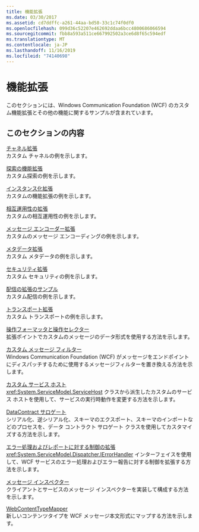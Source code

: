 ```yaml
---
title: 機能拡張
ms.date: 03/30/2017
ms.assetid: cd7ddffc-a261-44aa-bd50-33c1c74f0df0
ms.openlocfilehash: 099d36c52207e462692ddaa6bcc4800686066594
ms.sourcegitcommit: fbb8a593a511ce667992502a3ce6d8f65c594edf
ms.translationtype: MT
ms.contentlocale: ja-JP
ms.lasthandoff: 11/16/2019
ms.locfileid: "74140698"
---
```

# <a name="extensibility"></a>機能拡張
このセクションには、Windows Communication Foundation (WCF) のカスタム機能拡張とその他の機能に関するサンプルが含まれています。  
  
## <a name="in-this-section"></a>このセクションの内容  
 [チャネル拡張](../../../../docs/framework/wcf/samples/channels-extensibility.md)  
 カスタム チャネルの例を示します。  
  
 [探索の機能拡張](/previous-versions/dotnet/netframework-4.0/dd807503(v%3dvs.100))  
 カスタム探索の例を示します。  
  
 [インスタンス化拡張](../../../../docs/framework/wcf/samples/instancing-extensibility.md)  
 カスタムの機能拡張の例を示します。  
  
 [相互運用性の拡張](../../../../docs/framework/wcf/samples/interop-extensibility.md)  
 カスタムの相互運用性の例を示します。  
  
 [メッセージ エンコーダー拡張](../../../../docs/framework/wcf/samples/message-encoder-extensibility.md)  
 カスタムのメッセージ エンコーディングの例を示します。  
  
 [メタデータ拡張](../../../../docs/framework/wcf/samples/metadata-extensibility.md)  
 カスタム メタデータの例を示します。  
  
 [セキュリティ拡張](../../../../docs/framework/wcf/samples/security-extensibility.md)  
 カスタム セキュリティの例を示します。  
  
 [配信の拡張のサンプル](../../../../docs/framework/wcf/samples/syndication-extensibility-samples.md)  
 カスタム配信の例を示します。  
  
 [トランスポート拡張](../../../../docs/framework/wcf/samples/transport-extensibility.md)  
 カスタム トランスポートの例を示します。
  
 [操作フォーマッタと操作セレクター](../../../../docs/framework/wcf/samples/operation-formatter-and-operation-selector.md)  
 拡張ポイントでカスタムのメッセージのデータ形式を使用する方法を示します。  
  
 [カスタム メッセージ フィルター](../../../../docs/framework/wcf/samples/custom-message-filter.md)  
 Windows Communication Foundation (WCF) がメッセージをエンドポイントにディスパッチするために使用するメッセージフィルターを置き換える方法を示します。  
  
 [カスタム サービス ホスト](../../../../docs/framework/wcf/samples/custom-service-host.md)  
 <xref:System.ServiceModel.ServiceHost> クラスから派生したカスタムのサービス ホストを使用して、サービスの実行時動作を変更する方法を示します。  
  
 [DataContract サロゲート](../../../../docs/framework/wcf/samples/datacontract-surrogate.md)  
 シリアル化、逆シリアル化、スキーマのエクスポート、スキーマのインポートなどのプロセスを、データ コントラクト サロゲート クラスを使用してカスタマイズする方法を示します。  
  
 [エラー処理およびレポートに対する制御の拡張](../../../../docs/framework/wcf/samples/extending-control-over-error-handling-and-reporting.md)  
 <xref:System.ServiceModel.Dispatcher.IErrorHandler> インターフェイスを使用して、WCF サービスのエラー処理およびエラー報告に対する制御を拡張する方法を示します。  
  
 [メッセージ インスペクター](../../../../docs/framework/wcf/samples/message-inspectors.md)  
 クライアントとサービスのメッセージ インスペクターを実装して構成する方法を示します。  
  
 [WebContentTypeMapper](../../../../docs/framework/wcf/samples/webcontenttypemapper-sample.md)  
 新しいコンテンツタイプを WCF メッセージ本文形式にマップする方法を示します。
